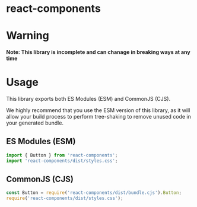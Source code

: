 react-components
================

# Warning

**Note: This library is incomplete and can chanage in breaking ways at any time**

# Usage

This library exports both ES Modules (ESM) and CommonJS (CJS).

We highly recommend that you use the ESM version of this library, as it will allow your build process to perform tree-shaking to remove unused code in your generated bundle.

## ES Modules (ESM)

```js
import { Button } from 'react-components';
import 'react-components/dist/styles.css';
```

## CommonJS (CJS)

```js
const Button = require('react-components/dist/bundle.cjs').Button;
require('react-components/dist/styles.css');
```
